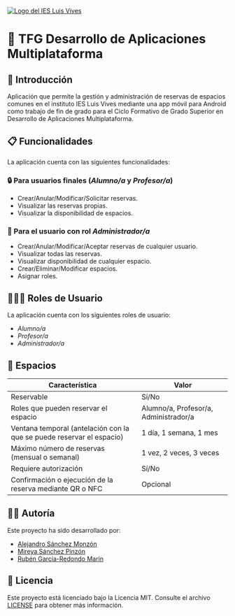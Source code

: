 [![Logo del IES Luis Vives](https://iesluisvives.es/Design/Themes/IESluisvivies/Images/logo.png)](https://iesluisvives.es/)

# 📱 TFG Desarrollo de Aplicaciones Multiplataforma

## 🚀 Introducción

Aplicación que permite la gestión y administración de reservas de espacios comunes en el instituto IES Luis Vives mediante una app móvil para Android como trabajo de fin de grado para el Ciclo Formativo de Grado Superior en Desarrollo de Aplicaciones Multiplataforma.

## 📋 Funcionalidades

La aplicación cuenta con las siguientes funcionalidades:

### 🔒 Para usuarios finales (*Alumno/a* y *Profesor/a*)

- Crear/Anular/Modificar/Solicitar reservas.
- Visualizar las reservas propias.
- Visualizar la disponibilidad de espacios.

### 🔑 Para el usuario con rol *Administrador/a*

- Crear/Anular/Modificar/Aceptar reservas de cualquier usuario.
- Visualizar todas las reservas.
- Visualizar disponibilidad de cualquier espacio.
- Crear/Eliminar/Modificar espacios.
- Asignar roles.

## 🧑‍🤝‍🧑 Roles de Usuario

La aplicación cuenta con los siguientes roles de usuario:

- *Alumno/a*
- *Profesor/a*
- *Administrador/a*

## 🏢 Espacios

| Característica | Valor |
| --- | --- |
| Reservable | Sí/No |
| Roles que pueden reservar el espacio | Alumno/a, Profesor/a, Administrador/a |
| Ventana temporal (antelación con la que se puede reservar el espacio) | 1 día, 1 semana, 1 mes |
| Máximo número de reservas (mensual o semanal) | 1 vez, 2 veces, 3 veces |
| Requiere autorización | Sí/No |
| Confirmación o ejecución de la reserva mediante QR o NFC | Opcional |

## 👨‍💻 Autoría

Este proyecto ha sido desarrollado por:

- [Alejandro Sánchez Monzón](https://github.com/AlejandroSanchezMonzon)
- [Mireya Sánchez Pinzón](https://github.com/Mireyasanche)
- [Rubén García-Redondo Marín](https://github.com/RuyMi)


## 📄 Licencia

Este proyecto está licenciado bajo la Licencia MIT. Consulte el archivo [LICENSE](LICENSE) para obtener más información.
